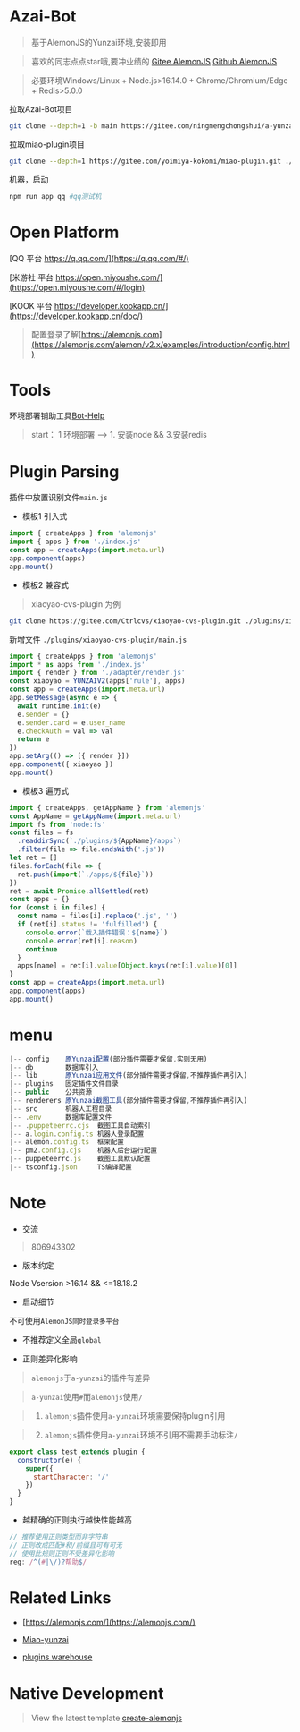 # Azai-Bot

> 基于AlemonJS的Yunzai环境,安装即用

> 喜欢的同志点点star哦,要冲业绩的 [Gitee AlemonJS](https://gitee.com/ningmengchongshui/alemon) [Github AlemonJS](https://github.com/ningmengchongshui/alemon)

> 必要环境Windows/Linux + Node.js>16.14.0 + Chrome/Chromium/Edge + Redis>5.0.0

拉取Azai-Bot项目

```sh
git clone --depth=1 -b main https://gitee.com/ningmengchongshui/a-yunzai.git
```

拉取miao-plugin项目

```sh
git clone --depth=1 https://gitee.com/yoimiya-kokomi/miao-plugin.git ./plugins/miao-plugin
```

机器，启动

```sh
npm run app qq #qq测试机
```

# Open Platform

[QQ 平台 https://q.qq.com/](https://q.qq.com/#/)

[米游社 平台 https://open.miyoushe.com/](https://open.miyoushe.com/#/login)

[KOOK 平台 https://developer.kookapp.cn/](https://developer.kookapp.cn/doc/)

> 配置登录了解[https://alemonjs.com](https://alemonjs.com/alemon/v2.x/examples/introduction/config.html)

# Tools

环境部署铺助工具[Bot-Help](https://gitee.com/ningmengchongshui/bot-help)

> start： 1 环境部署 --> 1. 安装node && 3.安装redis

# Plugin Parsing

插件中放置识别文件`main.js`

- 模板1 引入式

```js
import { createApps } from 'alemonjs'
import { apps } from './index.js'
const app = createApps(import.meta.url)
app.component(apps)
app.mount()
```

- 模板2 兼容式

> xiaoyao-cvs-plugin 为例

```sh
git clone https://gitee.com/Ctrlcvs/xiaoyao-cvs-plugin.git ./plugins/xiaoyao-cvs-plugin
```

新增文件 `./plugins/xiaoyao-cvs-plugin/main.js`

```js
import { createApps } from 'alemonjs'
import * as apps from './index.js'
import { render } from './adapter/render.js'
const xiaoyao = YUNZAIV2(apps['rule'], apps)
const app = createApps(import.meta.url)
app.setMessage(async e => {
  await runtime.init(e)
  e.sender = {}
  e.sender.card = e.user_name
  e.checkAuth = val => val
  return e
})
app.setArg(() => [{ render }])
app.component({ xiaoyao })
app.mount()
```

- 模板3 遍历式

```js
import { createApps, getAppName } from 'alemonjs'
const AppName = getAppName(import.meta.url)
import fs from 'node:fs'
const files = fs
  .readdirSync(`./plugins/${AppName}/apps`)
  .filter(file => file.endsWith('.js'))
let ret = []
files.forEach(file => {
  ret.push(import(`./apps/${file}`))
})
ret = await Promise.allSettled(ret)
const apps = {}
for (const i in files) {
  const name = files[i].replace('.js', '')
  if (ret[i].status != 'fulfilled') {
    console.error(`载入插件错误：${name}`)
    console.error(ret[i].reason)
    continue
  }
  apps[name] = ret[i].value[Object.keys(ret[i].value)[0]]
}
const app = createApps(import.meta.url)
app.component(apps)
app.mount()
```

# menu

```js
|-- config    原Yunzai配置(部分插件需要才保留,实则无用)
|-- db        数据库引入
|-- lib       原Yunzai应用文件(部分插件需要才保留,不推荐插件再引入)
|-- plugins   固定插件文件目录
|-- public    公共资源
|-- renderers 原Yunzai截图工具(部分插件需要才保留,不推荐插件再引入)
|-- src       机器人工程目录
|-- .env      数据库配置文件
|-- .puppeteerrc.cjs  截图工具自动索引
|-- a.login.config.ts 机器人登录配置
|-- alemon.config.ts  框架配置
|-- pm2.config.cjs    机器人后台运行配置
|-- puppeteerrc.js    截图工具默认配置
|-- tsconfig.json     TS编译配置
```

# Note

- 交流

> 806943302

- 版本约定

Node Vsersion >16.14 && <=18.18.2

- 启动细节

不可使用`AlemonJS同时登录多平台`

- 不推荐定义全局`global`

- 正则差异化影响

> `alemonjs`于`a-yunzai`的插件有差异

> `a-yunzai`使用`#`而`alemonjs`使用`/`

> 1. `alemonjs`插件使用`a-yunzai`环境需要保持plugin引用

> 2. `alemonjs`插件使用`a-yunzai`环境不引用不需要手动标注`/`

```js
export class test extends plugin {
  constructor(e) {
    super({
      startCharacter: '/'
    })
  }
}
```

- 越精确的正则执行越快性能越高

```js
// 推荐使用正则类型而非字符串
// 正则改成匹配#和/前缀且可有可无
// 使用此规则正则不受差异化影响
reg: /^(#|\/)?帮助$/
```

# Related Links

- [https://alemonjs.com/](https://alemonjs.com/)

- [Miao-yunzai](https://gitee.com/yoimiya-kokomi/Miao-Yunzai)

- [plugins warehouse](https://gitee.com/yhArcadia/Yunzai-Bot-plugins-index)

# Native Development

> View the latest template [create-alemonjs](https://gitee.com/ningmengchongshui/alemon/tree/cli/bin)
